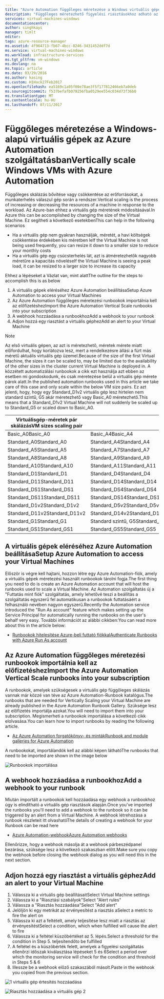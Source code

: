 ```yaml
---
title: "Azure Automation függőleges méretezése a Windows virtuális gépek használata |} Microsoft Docs"
description: "Függőleges méretezhető figyelési riasztásokhoz adható az Azure Automation szolgáltatásban válaszul egy Windows rendszerű virtuális gép"
services: virtual-machines-windows
documentationcenter: 
author: singhkays
manager: timlt
editor: 
tags: azure-resource-manager
ms.assetid: 4f964713-fb67-4bcc-8246-3431452ddf7d
ms.service: virtual-machines-windows
ms.workload: infrastructure-services
ms.tgt_pltfrm: vm-windows
ms.devlang: na
ms.topic: article
ms.date: 03/29/2016
ms.author: kasing
ms.custom: H1Hack27Feb2017
ms.openlocfilehash: ea5169c1a95f00e78ae3f5f177812466eb7a0deb
ms.sourcegitcommit: f537befafb079256fba0529ee554c034d73f36b0
ms.translationtype: MT
ms.contentlocale: hu-HU
ms.lasthandoff: 07/11/2017
---
```

# <a name="vertically-scale-windows-vms-with-azure-automation"></a><span data-ttu-id="94971-103">Függőleges méretezése a Windows-alapú virtuális gépek az Azure Automation szolgáltatásban</span><span class="sxs-lookup"><span data-stu-id="94971-103">Vertically scale Windows VMs with Azure Automation</span></span>

<span data-ttu-id="94971-104">Függőleges skálázás bővítése vagy csökkentése az erőforrásokat, a munkaterhelés válaszul gép során a rendszer.</span><span class="sxs-lookup"><span data-stu-id="94971-104">Vertical scaling is the process of increasing or decreasing the resources of a machine in response to the workload.</span></span> <span data-ttu-id="94971-105">Az Azure-ban ehhez a virtuális gép méretének módosításával.</span><span class="sxs-lookup"><span data-stu-id="94971-105">In Azure this can be accomplished by changing the size of the Virtual Machine.</span></span> <span data-ttu-id="94971-106">Ez segítheti a következő esetekben</span><span class="sxs-lookup"><span data-stu-id="94971-106">This can help in the following scenarios</span></span>

* <span data-ttu-id="94971-107">Ha a virtuális gép nem gyakran használják, méretét, a havi költségek csökkentése érdekében kis méretben le</span><span class="sxs-lookup"><span data-stu-id="94971-107">If the Virtual Machine is not being used frequently, you can resize it down to a smaller size to reduce your monthly costs</span></span>
* <span data-ttu-id="94971-108">Ha a virtuális gép egy csúcsterhelés lát, azt is átméretezhetők nagyobb méretűre a kapacitás növelése</span><span class="sxs-lookup"><span data-stu-id="94971-108">If the Virtual Machine is seeing a peak load, it can be resized to a larger size to increase its capacity</span></span>

<span data-ttu-id="94971-109">Ehhez a lépéseket a Vázlat van, mint alatt</span><span class="sxs-lookup"><span data-stu-id="94971-109">The outline for the steps to accomplish this is as below</span></span>

1. <span data-ttu-id="94971-110">A virtuális gépek eléréséhez Azure Automation beállítása</span><span class="sxs-lookup"><span data-stu-id="94971-110">Setup Azure Automation to access your Virtual Machines</span></span>
2. <span data-ttu-id="94971-111">Az Azure Automation függőleges méretezési runbookok importálnia kell az előfizetéshez</span><span class="sxs-lookup"><span data-stu-id="94971-111">Import the Azure Automation Vertical Scale runbooks into your subscription</span></span>
3. <span data-ttu-id="94971-112">A webhook hozzáadása a runbookhoz</span><span class="sxs-lookup"><span data-stu-id="94971-112">Add a webhook to your runbook</span></span>
4. <span data-ttu-id="94971-113">Adjon hozzá egy riasztást a virtuális géphez</span><span class="sxs-lookup"><span data-stu-id="94971-113">Add an alert to your Virtual Machine</span></span>

> [!NOTE]
> <span data-ttu-id="94971-114">Az első virtuális gépen, az azt is méretezhető, méretek mérete miatt előfordulhat, hogy korlátozva lesz, mert a rendelkezésre állási a fürt más méretű aktuális virtuális gép üzemel.</span><span class="sxs-lookup"><span data-stu-id="94971-114">Because of the size of the first Virtual Machine, the sizes it can be scaled to, may be limited due to the availability of the other sizes in the cluster current Virtual Machine is deployed in.</span></span> <span data-ttu-id="94971-115">A közzétett automatizálási runbookok a cikk ezt használja azt ebben az esetben mi gondoskodunk, és csak méretezése belül a virtuális gép mérete párok alatt.</span><span class="sxs-lookup"><span data-stu-id="94971-115">In the published automation runbooks used in this article we take care of this case and only scale within the below VM size pairs.</span></span> <span data-ttu-id="94971-116">Ez azt jelenti, hogy, hogy egy Standard_D1v2 virtuális gép lesz hirtelen nem standard szintű, G5 akár méretezhető vagy Basic_A0 méretezhető.</span><span class="sxs-lookup"><span data-stu-id="94971-116">This means that a Standard_D1v2 Virtual Machine will not suddenly be scaled up to Standard_G5 or scaled down to Basic_A0.</span></span>
> 
> | <span data-ttu-id="94971-117">Virtuálisgép-méretek pár skálázás</span><span class="sxs-lookup"><span data-stu-id="94971-117">VM sizes scaling pair</span></span> |  |
> | --- | --- |
> | <span data-ttu-id="94971-118">Basic_A0</span><span class="sxs-lookup"><span data-stu-id="94971-118">Basic_A0</span></span> |<span data-ttu-id="94971-119">Basic_A4</span><span class="sxs-lookup"><span data-stu-id="94971-119">Basic_A4</span></span> |
> | <span data-ttu-id="94971-120">Standard_A0</span><span class="sxs-lookup"><span data-stu-id="94971-120">Standard_A0</span></span> |<span data-ttu-id="94971-121">Standard_A4</span><span class="sxs-lookup"><span data-stu-id="94971-121">Standard_A4</span></span> |
> | <span data-ttu-id="94971-122">Standard_A5</span><span class="sxs-lookup"><span data-stu-id="94971-122">Standard_A5</span></span> |<span data-ttu-id="94971-123">Standard_A7</span><span class="sxs-lookup"><span data-stu-id="94971-123">Standard_A7</span></span> |
> | <span data-ttu-id="94971-124">Standard_A8</span><span class="sxs-lookup"><span data-stu-id="94971-124">Standard_A8</span></span> |<span data-ttu-id="94971-125">Standard_A9</span><span class="sxs-lookup"><span data-stu-id="94971-125">Standard_A9</span></span> |
> | <span data-ttu-id="94971-126">Standard_A10</span><span class="sxs-lookup"><span data-stu-id="94971-126">Standard_A10</span></span> |<span data-ttu-id="94971-127">Standard_A11</span><span class="sxs-lookup"><span data-stu-id="94971-127">Standard_A11</span></span> |
> | <span data-ttu-id="94971-128">Standard_D1</span><span class="sxs-lookup"><span data-stu-id="94971-128">Standard_D1</span></span> |<span data-ttu-id="94971-129">Standard_D4</span><span class="sxs-lookup"><span data-stu-id="94971-129">Standard_D4</span></span> |
> | <span data-ttu-id="94971-130">Standard_D11</span><span class="sxs-lookup"><span data-stu-id="94971-130">Standard_D11</span></span> |<span data-ttu-id="94971-131">Standard_D14</span><span class="sxs-lookup"><span data-stu-id="94971-131">Standard_D14</span></span> |
> | <span data-ttu-id="94971-132">Standard_DS1</span><span class="sxs-lookup"><span data-stu-id="94971-132">Standard_DS1</span></span> |<span data-ttu-id="94971-133">Standard_DS4</span><span class="sxs-lookup"><span data-stu-id="94971-133">Standard_DS4</span></span> |
> | <span data-ttu-id="94971-134">Standard_DS11</span><span class="sxs-lookup"><span data-stu-id="94971-134">Standard_DS11</span></span> |<span data-ttu-id="94971-135">Standard_DS14</span><span class="sxs-lookup"><span data-stu-id="94971-135">Standard_DS14</span></span> |
> | <span data-ttu-id="94971-136">Standard_D1v2</span><span class="sxs-lookup"><span data-stu-id="94971-136">Standard_D1v2</span></span> |<span data-ttu-id="94971-137">Standard_D5v2</span><span class="sxs-lookup"><span data-stu-id="94971-137">Standard_D5v2</span></span> |
> | <span data-ttu-id="94971-138">Standard_D11v2</span><span class="sxs-lookup"><span data-stu-id="94971-138">Standard_D11v2</span></span> |<span data-ttu-id="94971-139">Standard_D14v2</span><span class="sxs-lookup"><span data-stu-id="94971-139">Standard_D14v2</span></span> |
> | <span data-ttu-id="94971-140">Standard_G1</span><span class="sxs-lookup"><span data-stu-id="94971-140">Standard_G1</span></span> |<span data-ttu-id="94971-141">Standard szintű, G5</span><span class="sxs-lookup"><span data-stu-id="94971-141">Standard_G5</span></span> |
> | <span data-ttu-id="94971-142">Standard_GS1</span><span class="sxs-lookup"><span data-stu-id="94971-142">Standard_GS1</span></span> |<span data-ttu-id="94971-143">Standard_GS5</span><span class="sxs-lookup"><span data-stu-id="94971-143">Standard_GS5</span></span> |
> 
> 

## <a name="setup-azure-automation-to-access-your-virtual-machines"></a><span data-ttu-id="94971-144">A virtuális gépek eléréséhez Azure Automation beállítása</span><span class="sxs-lookup"><span data-stu-id="94971-144">Setup Azure Automation to access your Virtual Machines</span></span>
<span data-ttu-id="94971-145">Először is végre kell hajtani, hozzon létre egy Azure Automation-fiók, amely a virtuális gépek méretezési használt runbookok tárolni fogja.</span><span class="sxs-lookup"><span data-stu-id="94971-145">The first thing you need to do is create an Azure Automation account that will host the runbooks used to scale a Virtual Machine.</span></span> <span data-ttu-id="94971-146">Az Automation szolgáltatás új a "Futtatás mint fiók" szolgáltatás, amely lehetővé teszi a beállítás a szolgáltatás egyszerű fel automatikusan a runbookok futtatásáért a felhasználó nevében nagyon egyszerű.</span><span class="sxs-lookup"><span data-stu-id="94971-146">Recently the Automation service introduced the "Run As account" feature which makes setting up the Service Principal for automatically running the runbooks on the user's behalf very easy.</span></span> <span data-ttu-id="94971-147">További információt az alábbi cikkben:</span><span class="sxs-lookup"><span data-stu-id="94971-147">You can read more about this in the article below:</span></span>

* [<span data-ttu-id="94971-148">Runbookok hitelesítése Azure-beli futtató fiókkal</span><span class="sxs-lookup"><span data-stu-id="94971-148">Authenticate Runbooks with Azure Run As account</span></span>](../../automation/automation-sec-configure-azure-runas-account.md)

## <a name="import-the-azure-automation-vertical-scale-runbooks-into-your-subscription"></a><span data-ttu-id="94971-149">Az Azure Automation függőleges méretezési runbookok importálnia kell az előfizetéshez</span><span class="sxs-lookup"><span data-stu-id="94971-149">Import the Azure Automation Vertical Scale runbooks into your subscription</span></span>
<span data-ttu-id="94971-150">A runbookok, amelyek szükségesek a virtuális gép függőleges skálázás vannak már közzé van téve az Azure Automation-Runbook katalógus.</span><span class="sxs-lookup"><span data-stu-id="94971-150">The runbooks that are needed for Vertically Scaling your Virtual Machine are already published in the Azure Automation Runbook Gallery.</span></span> <span data-ttu-id="94971-151">Szüksége lesz az előfizetés importálja azokat.</span><span class="sxs-lookup"><span data-stu-id="94971-151">You will need to import them into your subscription.</span></span> <span data-ttu-id="94971-152">Megismerheti a runbookok importálása a következő cikk elolvasása.</span><span class="sxs-lookup"><span data-stu-id="94971-152">You can learn how to import runbooks by reading the following article.</span></span>

* [<span data-ttu-id="94971-153">Az Azure Automation forgatókönyv- és minták</span><span class="sxs-lookup"><span data-stu-id="94971-153">Runbook and module galleries for Azure Automation</span></span>](../../automation/automation-runbook-gallery.md)

<span data-ttu-id="94971-154">A runbookokat, importálandók kell az alábbi képen látható</span><span class="sxs-lookup"><span data-stu-id="94971-154">The runbooks that need to be imported are shown in the image below</span></span>

![Runbookok importálása](./media/vertical-scaling-automation/scale-runbooks.png)

## <a name="add-a-webhook-to-your-runbook"></a><span data-ttu-id="94971-156">A webhook hozzáadása a runbookhoz</span><span class="sxs-lookup"><span data-stu-id="94971-156">Add a webhook to your runbook</span></span>
<span data-ttu-id="94971-157">Miután importált a runbookok kell hozzáadása egy webhook a runbookhoz úgy is elindítható a virtuális gép riasztások alapján.</span><span class="sxs-lookup"><span data-stu-id="94971-157">Once you've imported the runbooks you'll need to add a webhook to the runbook so it can be triggered by an alert from a Virtual Machine.</span></span> <span data-ttu-id="94971-158">A webhook létrehozása a runbook részleteit itt olvasható</span><span class="sxs-lookup"><span data-stu-id="94971-158">The details of creating a webhook for your Runbook can be read here</span></span>

* [<span data-ttu-id="94971-159">Azure Automation-webhook</span><span class="sxs-lookup"><span data-stu-id="94971-159">Azure Automation webhooks</span></span>](../../automation/automation-webhooks.md)

<span data-ttu-id="94971-160">Ellenőrizze, hogy a webhook másolja át a webhook párbeszédpanel bezárása, szüksége lesz a következő szakaszban előtt.</span><span class="sxs-lookup"><span data-stu-id="94971-160">Make sure you copy the webhook before closing the webhook dialog as you will need this in the next section.</span></span>

## <a name="add-an-alert-to-your-virtual-machine"></a><span data-ttu-id="94971-161">Adjon hozzá egy riasztást a virtuális géphez</span><span class="sxs-lookup"><span data-stu-id="94971-161">Add an alert to your Virtual Machine</span></span>
1. <span data-ttu-id="94971-162">Válassza ki a virtuális gép beállításait</span><span class="sxs-lookup"><span data-stu-id="94971-162">Select Virtual Machine settings</span></span>
2. <span data-ttu-id="94971-163">Válassza ki a "Riasztási szabályok"</span><span class="sxs-lookup"><span data-stu-id="94971-163">Select "Alert rules"</span></span>
3. <span data-ttu-id="94971-164">Válassza a "Riasztás hozzáadása"</span><span class="sxs-lookup"><span data-stu-id="94971-164">Select "Add alert"</span></span>
4. <span data-ttu-id="94971-165">Jelöljön ki egy metrikát az érvényesítést a riasztás a</span><span class="sxs-lookup"><span data-stu-id="94971-165">Select a metric to fire the alert on</span></span>
5. <span data-ttu-id="94971-166">Válassza ki azt a feltételt, amely teljesítése lesz miatt a riasztás az érvényesítést</span><span class="sxs-lookup"><span data-stu-id="94971-166">Select a condition, which when fulfilled will cause the alert to fire</span></span>
6. <span data-ttu-id="94971-167">Válassza ki a feltétel küszöbértéket az 5. lépés.</span><span class="sxs-lookup"><span data-stu-id="94971-167">Select a threshold for the condition in Step 5.</span></span> <span data-ttu-id="94971-168">teljesítendő</span><span class="sxs-lookup"><span data-stu-id="94971-168">to be fulfilled</span></span>
7. <span data-ttu-id="94971-169">A feltétel és a küszöbérték felett, amelyek a figyelési szolgáltatás ellenőrzi időszak kiválasztása lépéseket 5 és 6</span><span class="sxs-lookup"><span data-stu-id="94971-169">Select a period over which the monitoring service will check for the condition and threshold in Steps 5 & 6</span></span>
8. <span data-ttu-id="94971-170">Illessze be a webhook előző szakaszából másolt.</span><span class="sxs-lookup"><span data-stu-id="94971-170">Paste in the webhook you copied from the previous section.</span></span>

![1 virtuális gép értesítés hozzáadása](./media/vertical-scaling-automation/add-alert-webhook-1.png)

![Riasztás hozzáadása a virtuális gép 2](./media/vertical-scaling-automation/add-alert-webhook-2.png)

